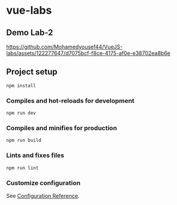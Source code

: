 # vue-labs
## Demo Lab-2





https://github.com/Mohamedyousef44/VueJS-labs/assets/122277647/d7075bcf-f8ce-4175-af0e-e38702ea8b6e




## Project setup
```
npm install
```

### Compiles and hot-reloads for development
```
npm run dev
```

### Compiles and minifies for production
```
npm run build
```

### Lints and fixes files
```
npm run lint
```

### Customize configuration
See [Configuration Reference](https://cli.vuejs.org/config/).
